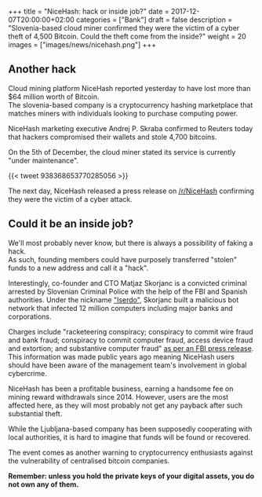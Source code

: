 +++
title = "NiceHash: hack or inside job?"
date = 2017-12-07T20:00:00+02:00
categories = ["Bank"]
draft = false
description = "Slovenia-based cloud miner confirmed they were the victim of a cyber theft of 4,500 Bitcoin. Could the theft come from the inside?"
weight = 20
images = ["images/news/nicehash.png"]
+++

## Another hack

Cloud mining platform NiceHash reported yesterday to have lost more than $64 million worth of Bitcoin.  
The slovenia-based company is a cryptocurrency hashing marketplace that matches miners with individuals looking to purchase computing power.

NiceHash marketing executive Andrej P. Skraba confirmed to Reuters today that hackers compromised their wallets and stole 4,700 bitcoins.

On the 5th of December, the cloud miner stated its service is currently "under maintenance". 

{{< tweet 938368653770285056 >}}

The next day, NiceHash released a press release on <a href=https://www.reddit.com/r/NiceHash/comments/7i0s6o/official_press_release_statement_by_nicehash/ target=_blank>/r/NiceHash</a> confirming they were the victim of a cyber attack.



## Could it be an inside job?

We'll most probably never know, but there is always a possibility of faking a hack.  
As such, founding members could have purposely transferred "stolen" funds to a new address and call it a "hack".

Interestingly, co-founder and CTO Matjaz Skorjanc is a convicted criminal arrested by Slovenian Criminal Police with the help of the FBI and Spanish authorities. Under the nickname <a href=https://krebsonsecurity.com/tag/matjaz-skorjanc/ target=_blank>"Iserdo"</a>, Skorjanc built a malicious bot network that infected 12 million computers including major banks and corporations. 

Charges include "racketeering conspiracy; conspiracy to commit wire fraud and bank fraud; conspiracy to commit computer fraud, access device fraud and extortion; and substantive computer fraud"  <a href=https://www.fbi.gov/contact-us/field-offices/pittsburgh/news/press-releases/major-computer-hacking-forum-dismantled target=_blank>as per an FBI press release</a>.  
This information was made public years ago meaning NiceHash users should have been aware of the management team's involvement in global cybercrime.

NiceHash has been a profitable business, earning a handsome fee on mining reward withdrawals since 2014. However, users are the most affected here, as they will most probably not get any payback after such substantial theft.

While the Ljubljana-based company has been supposedly cooperating with local authorities, it is hard to imagine that funds will be found or recovered.

The event comes as another warning to cryptocurrency enthusiasts against the vulnerability of centralised bitcoin companies. 

**Remember: unless you hold the private keys of your digital assets, you do not own any of them.**
